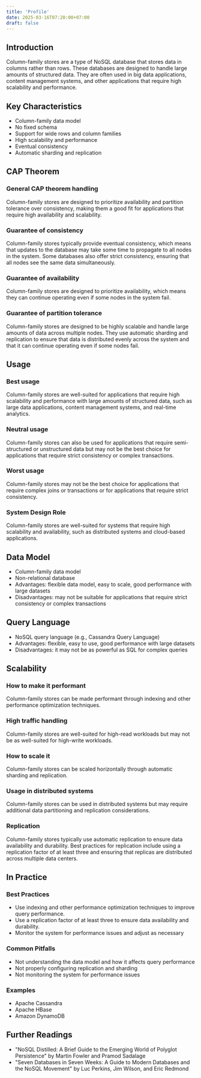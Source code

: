 ```yaml
---
title: 'Profile'
date: 2025-03-16T07:20:00+07:00
draft: false
---
```


## **Introduction**

Column-family stores are a type of NoSQL database that stores data in columns rather than rows. These databases are designed to handle large amounts of structured data. They are often used in big data applications, content management systems, and other applications that require high scalability and performance.

## **Key Characteristics**

- Column-family data model
- No fixed schema
- Support for wide rows and column families
- High scalability and performance
- Eventual consistency
- Automatic sharding and replication

## **CAP Theorem**

### **General CAP theorem handling**

Column-family stores are designed to prioritize availability and partition tolerance over consistency, making them a good fit for applications that require high availability and scalability.

### **Guarantee of consistency**

Column-family stores typically provide eventual consistency, which means that updates to the database may take some time to propagate to all nodes in the system. Some databases also offer strict consistency, ensuring that all nodes see the same data simultaneously.

### **Guarantee of availability**

Column-family stores are designed to prioritize availability, which means they can continue operating even if some nodes in the system fail.

### **Guarantee of partition tolerance**

Column-family stores are designed to be highly scalable and handle large amounts of data across multiple nodes. They use automatic sharding and replication to ensure that data is distributed evenly across the system and that it can continue operating even if some nodes fail.

## **Usage**

### **Best usage**

Column-family stores are well-suited for applications that require high scalability and performance with large amounts of structured data, such as large data applications, content management systems, and real-time analytics.

### **Neutral usage**

Column-family stores can also be used for applications that require semi-structured or unstructured data but may not be the best choice for applications that require strict consistency or complex transactions.

### **Worst usage**

Column-family stores may not be the best choice for applications that require complex joins or transactions or for applications that require strict consistency.

### **System Design Role**

Column-family stores are well-suited for systems that require high scalability and availability, such as distributed systems and cloud-based applications.

## **Data Model**

- Column-family data model
- Non-relational database
- Advantages: flexible data model, easy to scale, good performance with large datasets
- Disadvantages: may not be suitable for applications that require strict consistency or complex transactions

## **Query Language**

- NoSQL query language (e.g., Cassandra Query Language)
- Advantages: flexible, easy to use, good performance with large datasets
- Disadvantages: it may not be as powerful as SQL for complex queries

## **Scalability**

### **How to make it performant**

Column-family stores can be made performant through indexing and other performance optimization techniques.

### **High traffic handling**

Column-family stores are well-suited for high-read workloads but may not be as well-suited for high-write workloads.

### **How to scale it**

Column-family stores can be scaled horizontally through automatic sharding and replication.

### **Usage in distributed systems**

Column-family stores can be used in distributed systems but may require additional data partitioning and replication considerations.

### Replication

Column-family stores typically use automatic replication to ensure data availability and durability. Best practices for replication include using a replication factor of at least three and ensuring that replicas are distributed across multiple data centers.

## In Practice

### Best Practices

- Use indexing and other performance optimization techniques to improve query performance.
- Use a replication factor of at least three to ensure data availability and durability.
- Monitor the system for performance issues and adjust as necessary

### Common Pitfalls

- Not understanding the data model and how it affects query performance
- Not properly configuring replication and sharding
- Not monitoring the system for performance issues

### Examples

- Apache Cassandra
- Apache HBase
- Amazon DynamoDB

## Further Readings

- "NoSQL Distilled: A Brief Guide to the Emerging World of Polyglot Persistence" by Martin Fowler and Pramod Sadalage
- "Seven Databases in Seven Weeks: A Guide to Modern Databases and the NoSQL Movement" by Luc Perkins, Jim Wilson, and Eric Redmond
